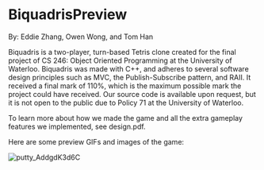 # BiquadrisPreview

By: Eddie Zhang, Owen Wong, and Tom Han

Biquadris is a two-player, turn-based Tetris clone created for the final project of CS 246: Object Oriented Programming at the University of Waterloo. Biquadris was made with C++, and adheres to several software design principles such as MVC, the Publish-Subscribe pattern, and RAII. It received a final mark of 110%, which is the maximum possible mark the project could have received. Our source code is available upon request, but it is not open to the public due to Policy 71 at the University of Waterloo.

To learn more about how we made the game and all the extra gameplay features we implemented, see design.pdf. 

Here are some preview GIFs and images of the game:

![putty_AddgdK3d6C](https://user-images.githubusercontent.com/59850346/211685858-589f44bc-b756-4155-81da-703e0ef883a8.gif)

